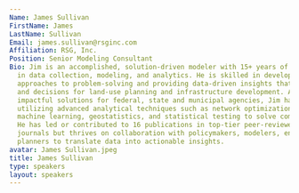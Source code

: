```yaml
---
Name: James Sullivan
FirstName: James
LastName: Sullivan
Email: james.sullivan@rsginc.com
Affiliation: RSG, Inc.
Position: Senior Modeling Consultant
Bio: Jim is an accomplished, solution-driven modeler with 15+ years of experience
  in data collection, modeling, and analytics. He is skilled in developing innovative
  approaches to problem-solving and providing data-driven insights that shape policy
  and decisions for land-use planning and infrastructure development. Adept at delivering
  impactful solutions for federal, state and municipal agencies, Jim has proven expertise
  utilizing advanced analytical techniques such as network optimization, logistics,
  machine learning, geostatistics, and statistical testing to solve complex problems.
  He has led or contributed to 16 publications in top-tier peer-reviewed research
  journals but thrives on collaboration with policymakers, modelers, engineers, and
  planners to translate data into actionable insights.
avatar: James Sullivan.jpeg
title: James Sullivan
type: speakers
layout: speakers
---
```

